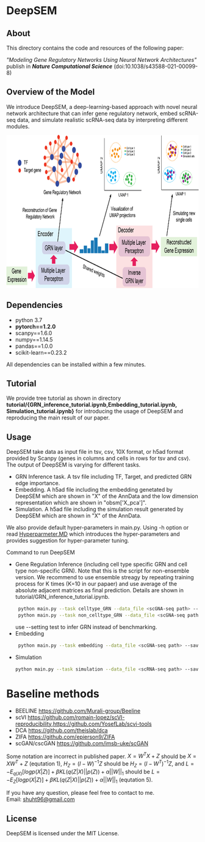 
# DeepSEM

## About
This directory contains the code and resources of the following paper:

*"Modeling Gene Regulatory Networks Using Neural Network Architectures"* publish in ***Nature Computational Science*** (doi:10.1038/s43588-021-00099-8) 



## Overview of the Model
We introduce DeepSEM, a deep-learning-based approach with novel neural network architecture that can infer gene regulatory network, embed scRNA-seq data, and simulate realistic scRNA-seq data by interpreting different modules.

<p align="center">
<img  src="fig/Figure_1_github.png" width="800" height="400" > 
</p>



## Dependencies 
- python 3.7
- **pytorch==1.2.0**
- scanpy==1.6.0
- numpy==1.14.5
- pandas==1.0.0
- scikit-learn==0.23.2

All dependencies can be installed within a few minutes.

## Tutorial 
We provide tree tutorial as shown in directory **tutorial/{GRN_inference_tutorial.ipynb,Embedding_tutorial.ipynb, 
Simulation_tutorial.ipynb}** for introducing the usage of DeepSEM and reproducing the main result of our paper.


##  Usage
DeepSEM take data as input file in tsv, csv, 10X format, or h5ad format provided by Scanpy (genes in columns and cells in rows for tsv and csv).
The output of DeepSEM is varying for different tasks.
- GRN Inference task. A tsv file including TF, Target, and predicted GRN edge importance. 
- Embedding. A h5ad file including the embedding genetated by DeepSEM which are shown in "X" of the AnnData and the 
low dimension representation which are shown in "obsm['X_pca']".
- Simulation. A h5ad file including the simulation result generated by DeepSEM which are shown in "X" of the AnnData.

We also provide default hyper-parameters in main.py. Using -h option or read [Hyperparmeter.MD](https://github.com/HantaoShu/DeepSEM/blob/master/Hyperparameter.MD) which introduces the 
hyper-parameters and provides suggestion for hyper-parameter tuning.

Command to run DeepSEM  
- Gene Regulation Inference (including cell type specific GRN and cell type non-specific GRN). Note that this is the script for non-ensemble version. We recommend to use ensemble streagy by repeating training process for K times (K=10 in our papaer) and use average of the absolute adjacent matrices as final prediction. Details are shown in tutorial/GRN_inference_tutorial.ipynb.  
	```sh
     python main.py --task celltype_GRN --data_file <scGNA-seq path> --save_name <output path> --setting test
	 python main.py --task non_celltype_GRN --data_file <scGNA-seq path> --save_name <output path> --setting test
	 ```
     use --setting test to infer GRN instead of benchmarking.
- Embedding  
	```sh
     python main.py --task embedding --data_file <scGNA-seq path> --save_name <output path>
	 ```
- Simulation  
    ```sh
    python main.py --task simulation --data_file <scRNA-seq path> --save_name <output path>
   ```


# Baseline methods
- BEELINE   https://github.com/Murali-group/Beeline
- scVI  https://github.com/romain-lopez/scVI-reproducibility,https://github.com/YosefLab/scvi-tools
- DCA   https://github.com/theislab/dca
- ZIFA  https://github.com/epierson9/ZIFA
- scGAN/cscGAN  https://github.com/imsb-uke/scGAN


Some notation are incorrect in published paper. $X = W^TX + Z$ should be $X = XW^T+Z$ (equtation 1), $H_Z = (I-W)^{-1}Z$ should be $H_Z = (I-W^T)^{-1}Z$, and $L = −E_{q(X)} [log p(X|Z)] + \beta KL(q(Z|X)||p(Z)) + \alpha ||W||_1$ should be $L= −E_Z [log p(X|Z)] + \beta KL(q(Z|X)||p(Z)) + \alpha ||W||_1$ (equtation 5).

If you have any question, please feel free to contact to me. \
Email: shuht96@gmail.com


## License
DeepSEM is licensed under the MIT License.




